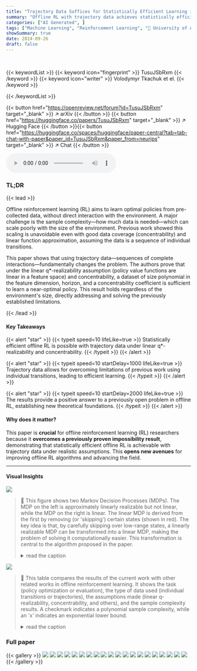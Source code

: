 ```yaml
---
title: "Trajectory Data Suffices for Statistically Efficient Learning in Offline RL with Linear q^π-Realizability and Concentrability"
summary: "Offline RL with trajectory data achieves statistically efficient learning under linear  q*-realizability and concentrability, solving a previously deemed impossible problem."
categories: ["AI Generated", ]
tags: ["Machine Learning", "Reinforcement Learning", "🏢 University of Alberta",]
showSummary: true
date: 2024-09-26
draft: false
---
```


<br>

{{< keywordList >}}
{{< keyword icon="fingerprint" >}} TusuJSbRxm {{< /keyword >}}
{{< keyword icon="writer" >}} Volodymyr Tkachuk et el. {{< /keyword >}}
 
{{< /keywordList >}}

{{< button href="https://openreview.net/forum?id=TusuJSbRxm" target="_blank" >}}
↗ arXiv
{{< /button >}}
{{< button href="https://huggingface.co/papers/TusuJSbRxm" target="_blank" >}}
↗ Hugging Face
{{< /button >}}{{< button href="https://huggingface.co/spaces/huggingface/paper-central?tab=tab-chat-with-paper&paper_id=TusuJSbRxm&paper_from=neurips" target="_blank" >}}
↗ Chat
{{< /button >}}




<audio controls>
    <source src="https://ai-paper-reviewer.com/TusuJSbRxm/podcast.wav" type="audio/wav">
    Your browser does not support the audio element.
</audio>


### TL;DR


{{< lead >}}

Offline reinforcement learning (RL) aims to learn optimal policies from pre-collected data, without direct interaction with the environment.  A major challenge is the sample complexity—how much data is needed—which can scale poorly with the size of the environment. Previous work showed this scaling is unavoidable even with good data coverage (concentrability) and linear function approximation, assuming the data is a sequence of individual transitions.

This paper shows that using trajectory data—sequences of complete interactions—fundamentally changes the problem.  The authors prove that under the linear q*-realizability assumption (policy value functions are linear in a feature space) and concentrability, a dataset of size polynomial in the feature dimension, horizon, and a concentrability coefficient is sufficient to learn a near-optimal policy.  This result holds regardless of the environment's size, directly addressing and solving the previously established limitations.

{{< /lead >}}


#### Key Takeaways

{{< alert "star" >}}
{{< typeit speed=10 lifeLike=true >}} Statistically efficient offline RL is possible with trajectory data under linear q*-realizability and concentrability. {{< /typeit >}}
{{< /alert >}}

{{< alert "star" >}}
{{< typeit speed=10 startDelay=1000 lifeLike=true >}} Trajectory data allows for overcoming limitations of previous work using individual transitions, leading to efficient learning. {{< /typeit >}}
{{< /alert >}}

{{< alert "star" >}}
{{< typeit speed=10 startDelay=2000 lifeLike=true >}} The results provide a positive answer to a previously open problem in offline RL, establishing new theoretical foundations. {{< /typeit >}}
{{< /alert >}}

#### Why does it matter?
This paper is **crucial** for offline reinforcement learning (RL) researchers because it **overcomes a previously proven impossibility result**, demonstrating that statistically efficient offline RL is achievable with trajectory data under realistic assumptions. This **opens new avenues** for improving offline RL algorithms and advancing the field.

------
#### Visual Insights



![](https://ai-paper-reviewer.com/TusuJSbRxm/figures_4_1.jpg)

> 🔼 This figure shows two Markov Decision Processes (MDPs). The MDP on the left is approximately linearly realizable but not linear, while the MDP on the right is linear.  The linear MDP is derived from the first by removing (or 'skipping') certain states (shown in red). The key idea is that, by carefully skipping over low-range states, a linearly realizable MDP can be transformed into a linear MDP, making the problem of solving it computationally easier.  This transformation is central to the algorithm proposed in the paper.
> <details>
> <summary>read the caption</summary>
> Figure 1: The features for both MDPs are $ \phi(s_1,\cdot) = (1), \phi(s_3,\cdot) = (0.5), \phi(\cdot,\cdot) = (0) \text{otherwise. Left: A (0,1)-approximately } q^\pi \text{-realizable MDP. Right: Linear MDP, obtained by skipping low range (red) states in the left MDP. Source: Figure 1 from [Weisz et al., 2023].
> </details>





![](https://ai-paper-reviewer.com/TusuJSbRxm/tables_1_1.jpg)

> 🔼 This table compares the results of the current work with other related works in offline reinforcement learning.  It shows the task (policy optimization or evaluation), the type of data used (individual transitions or trajectories), the assumptions made (linear  q-realizability, concentrability, and others), and the sample complexity results.  A checkmark indicates a polynomial sample complexity, while an 'x' indicates an exponential lower bound.
> <details>
> <summary>read the caption</summary>
> Table 1: Notation is defined as: π-opt = policy optimization, π-eval = policy evaluation, Conc = Concentrability, q™ = linear q™-realizability, Traj = Trajectory, √ = poly(d, H, Cconc, 1/€) sample complexity, x = exponential lower bound in terms of one of d, H, Cconc.
> </details>





### Full paper

{{< gallery >}}
<img src="https://ai-paper-reviewer.com/TusuJSbRxm/1.png" class="grid-w50 md:grid-w33 xl:grid-w25" />
<img src="https://ai-paper-reviewer.com/TusuJSbRxm/2.png" class="grid-w50 md:grid-w33 xl:grid-w25" />
<img src="https://ai-paper-reviewer.com/TusuJSbRxm/3.png" class="grid-w50 md:grid-w33 xl:grid-w25" />
<img src="https://ai-paper-reviewer.com/TusuJSbRxm/4.png" class="grid-w50 md:grid-w33 xl:grid-w25" />
<img src="https://ai-paper-reviewer.com/TusuJSbRxm/5.png" class="grid-w50 md:grid-w33 xl:grid-w25" />
<img src="https://ai-paper-reviewer.com/TusuJSbRxm/6.png" class="grid-w50 md:grid-w33 xl:grid-w25" />
<img src="https://ai-paper-reviewer.com/TusuJSbRxm/7.png" class="grid-w50 md:grid-w33 xl:grid-w25" />
<img src="https://ai-paper-reviewer.com/TusuJSbRxm/8.png" class="grid-w50 md:grid-w33 xl:grid-w25" />
<img src="https://ai-paper-reviewer.com/TusuJSbRxm/9.png" class="grid-w50 md:grid-w33 xl:grid-w25" />
<img src="https://ai-paper-reviewer.com/TusuJSbRxm/10.png" class="grid-w50 md:grid-w33 xl:grid-w25" />
<img src="https://ai-paper-reviewer.com/TusuJSbRxm/11.png" class="grid-w50 md:grid-w33 xl:grid-w25" />
<img src="https://ai-paper-reviewer.com/TusuJSbRxm/12.png" class="grid-w50 md:grid-w33 xl:grid-w25" />
<img src="https://ai-paper-reviewer.com/TusuJSbRxm/13.png" class="grid-w50 md:grid-w33 xl:grid-w25" />
<img src="https://ai-paper-reviewer.com/TusuJSbRxm/14.png" class="grid-w50 md:grid-w33 xl:grid-w25" />
<img src="https://ai-paper-reviewer.com/TusuJSbRxm/15.png" class="grid-w50 md:grid-w33 xl:grid-w25" />
<img src="https://ai-paper-reviewer.com/TusuJSbRxm/16.png" class="grid-w50 md:grid-w33 xl:grid-w25" />
<img src="https://ai-paper-reviewer.com/TusuJSbRxm/17.png" class="grid-w50 md:grid-w33 xl:grid-w25" />
<img src="https://ai-paper-reviewer.com/TusuJSbRxm/18.png" class="grid-w50 md:grid-w33 xl:grid-w25" />
<img src="https://ai-paper-reviewer.com/TusuJSbRxm/19.png" class="grid-w50 md:grid-w33 xl:grid-w25" />
<img src="https://ai-paper-reviewer.com/TusuJSbRxm/20.png" class="grid-w50 md:grid-w33 xl:grid-w25" />
{{< /gallery >}}